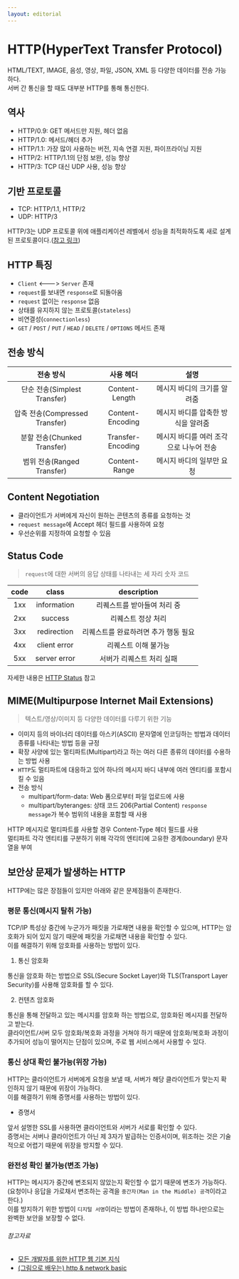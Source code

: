 ```yaml
---
layout: editorial
---
```


# HTTP(HyperText Transfer Protocol)

HTML/TEXT, IMAGE, 음성, 영상, 파일, JSON, XML 등 다양한 데이터를 전송 가능하다.  
서버 간 통신을 할 때도 대부분 HTTP를 통해 통신한다.

## 역사

- HTTP/0.9: GET 메서드만 지원, 헤더 없음
- HTTP/1.0: 메서드/헤더 추가
- HTTP/1.1: 가장 많이 사용하는 버전, 지속 연결 지원, 파이프라이닝 지원
- HTTP/2: HTTP/1.1의 단점 보완, 성능 향상
- HTTP/3: TCP 대신 UDP 사용, 성능 향상

## 기반 프로토콜

- TCP: HTTP/1.1, HTTP/2
- UDP: HTTP/3

HTTP/3는 UDP 프로토콜 위에 애플리케이션 레벨에서 성능을 최적화하도록 새로 설계된
프로토콜이다.([참고 링크](https://evan-moon.github.io/2019/10/08/what-is-http3/))

## HTTP 특징

- `Client` <---> `Server` 존재
- `request`를 보내면 `response`로 되돌아옴
- `request` 없이는 `response` 없음
- 상태를 유지하지 않는 프로토콜(`stateless`)
- 비연결성(`connectionless`)
- `GET` / `POST` / `PUT` / `HEAD` / `DELETE` / `OPTIONS` 메서드 존재

## 전송 방식

|           전송 방식            |       사용 헤더       |           설명           |
|:--------------------------:|:-----------------:|:----------------------:|
|  단순 전송(Simplest Transfer)  |  Content-Length   |    메시지 바디의 크기를 알려줌     |
| 압축 전송(Compressed Transfer) | Content-Encoding  |  메시지 바디를 압축한 방식을 알려줌   |
|  분할 전송(Chunked Transfer)   | Transfer-Encoding | 메시지 바디를 여러 조각으로 나누어 전송 |
|   범위 전송(Ranged Transfer)   |   Content-Range   |     메시지 바디의 일부만 요청     |

## Content Negotiation

- 클라이언트가 서버에게 자신이 원하는 콘텐츠의 종류를 요청하는 것
- `request message`에 Accept 헤더 필드를 사용하여 요청
- 우선순위를 지정하여 요청할 수 있음

## Status Code

> `request`에 대한 서버의 응답 상태를 나타내는 세 자리 숫자 코드

| code |    class     |     description      |
|:----:|:------------:|:--------------------:|
| 1xx  | information  |   리퀘스트를 받아들여 처리 중    |
| 2xx  |   success    |      리퀘스트 정상 처리      |
| 3xx  | redirection  | 리퀘스트를 완료하려면 추가 행동 필요 |
| 4xx  | client error |     리퀘스트 이해 불가능      |
| 5xx  | server error |    서버가 리퀘스트 처리 실패    |

자세한 내용은 [HTTP Status](https://developer.mozilla.org/ko/docs/Web/HTTP/Status) 참고

## MIME(Multipurpose Internet Mail Extensions)

> 텍스트/영상/이미지 등 다양한 데이터를 다루기 위한 기능

- 이미지 등의 바이너리 데이터를 아스키(ASCII) 문자열에 인코딩하는 방법과 데이터 종류를 나타내는 방법 등을 규정
- 확장 사양에 있는 멀티파트(Multipart)라고 하는 여러 다른 종류의 데이터를 수용하는 방법 사용
- `HTTP`도 멀티파트에 대응하고 있어 하나의 메시지 바디 내부에 여러 엔티티를 포함시킬 수 있음
- 전송 방식
    - multipart/form-data: Web 폼으로부터 파일 업로드에 사용
    - multipart/byteranges: 상태 코드 206(Partial Content) `response message`가 복수 범위의 내용을 포함할 때 사용

HTTP 메시지로 멀티파트를 사용할 경우 Content-Type 헤더 필드를 사용  
멀티파트 각각 엔티티를 구분하기 위해 각각의 엔티티에 고유한 경계(boundary) 문자열을 부여

## 보안상 문제가 발생하는 HTTP

HTTP에는 많은 장점들이 있지만 아래와 같은 문제점들이 존재한다.

### 평문 통신(메시지 탈취 가능)

TCP/IP 특성상 중간에 누군가가 패킷을 가로채면 내용을 확인할 수 있으며, HTTP는 암호화가 되어 있지 않기 때문에 패킷을 가로채면 내용을 확인할 수 있다.  
이를 해결하기 위해 암호화를 사용하는 방법이 있다.

1. 통신 암호화

통신을 암호화 하는 방법으로 SSL(Secure Socket Layer)와 TLS(Transport Layer Security)를 사용해 암호화를 할 수 있다.

2. 컨텐츠 암호화

통신을 통해 전달하고 있는 메시지를 암호화 하는 방법으로, 암호화된 메시지를 전달하고 받는다.  
클라이언트/서버 모두 암호화/복호화 과정을 거쳐야 하기 때문에 암호화/복호화 과정이 추가되어 성능이 떨어지는 단점이 있으며, 주로 웹 서비스에서 사용할 수 있다.

### 통신 상대 확인 불가능(위장 가능)

HTTP는 클라이언트가 서버에게 요청을 보낼 때, 서버가 해당 클라이언트가 맞는지 확인하지 않기 때문에 위장이 가능하다.  
이를 해결하기 위해 증명서를 사용하는 방법이 있다.

- 증명서

앞서 설명한 SSL를 사용하면 클라이언트와 서버가 서로를 확인할 수 있다.  
증명서는 서버나 클라이언트가 아닌 제 3자가 발급하는 인증서이며, 위조하는 것은 기술적으로 어렵기 때문에 위장을 방지할 수 있다.

### 완전성 확인 불가능(변조 가능)

HTTP는 메시지가 중간에 변조되지 않았는지 확인할 수 없기 때문에 변조가 가능하다.(요청이나 응답을 가로채서 변조하는 공격을 `중간자(Man in the Middle) 공격`이라고 한다.)  
이를 방지하기 위한 방법이 `디지털 서명`이라는 방법이 존재하나, 이 방법 하나만으로는 완벽한 보안을 보장할 수 없다.

###### 참고자료

- [모든 개발자를 위한 HTTP 웹 기본 지식](https://www.inflearn.com/course/http-웹-네트워크)
- [(그림으로 배우는) http & network basic](https://www.nl.go.kr/seoji/contents/S80100000000.do?schM=intgr_detail_view_isbn&page=1&pageUnit=10&schType=simple&schStr=9788931447897&isbn=9788931447897&cipId=200443691%2C)